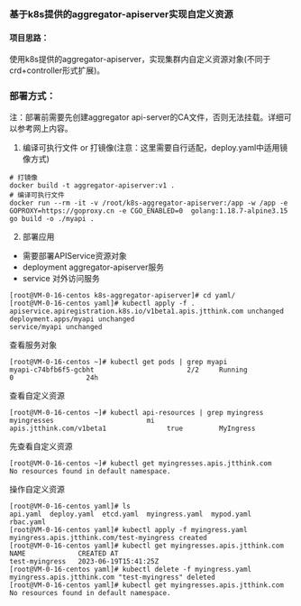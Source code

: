 ### 基于k8s提供的aggregator-apiserver实现自定义资源
#### 项目思路：
使用k8s提供的aggregator-apiserver，实现集群内自定义资源对象(不同于crd+controller形式扩展)。


### 部署方式：
注：部署前需要先创建aggregator api-server的CA文件，否则无法挂载。详细可以参考网上内容。
1. 编译可执行文件 or 打镜像(注意：这里需要自行适配，deploy.yaml中适用镜像方式)
```bigquery
# 打镜像
docker build -t aggregator-apiserver:v1 .
# 编译可执行文件
docker run --rm -it -v /root/k8s-aggregator-apiserver:/app -w /app -e GOPROXY=https://goproxy.cn -e CGO_ENABLED=0  golang:1.18.7-alpine3.15 go build -o ./myapi .
```
2. 部署应用
- 需要部署APIService资源对象
- deployment aggregator-apiserver服务
- service 对外访问服务
```bigquery
[root@VM-0-16-centos k8s-aggregator-apiserver]# cd yaml/
[root@VM-0-16-centos yaml]# kubectl apply -f .
apiservice.apiregistration.k8s.io/v1beta1.apis.jtthink.com unchanged
deployment.apps/myapi unchanged
service/myapi unchanged
```
查看服务对象
```bigquery
[root@VM-0-16-centos ~]# kubectl get pods | grep myapi
myapi-c74bfb6f5-gcbht                       2/2     Running             0                  24h
```

查看自定义资源
```bigquery
[root@VM-0-16-centos ~]# kubectl api-resources | grep myingress
myingresses                       mi           apis.jtthink.com/v1beta1               true         MyIngress
```
先查看自定义资源
```bigquery
[root@VM-0-16-centos ~]# kubectl get myingresses.apis.jtthink.com
No resources found in default namespace.
```
操作自定义资源
```bigquery
[root@VM-0-16-centos yaml]# ls
api.yaml  deploy.yaml  etcd.yaml  myingress.yaml  mypod.yaml  rbac.yaml
[root@VM-0-16-centos yaml]# kubectl apply -f myingress.yaml
myingress.apis.jtthink.com/test-myingress created
[root@VM-0-16-centos yaml]# kubectl get myingresses.apis.jtthink.com
NAME             CREATED AT
test-myingress   2023-06-19T15:41:25Z
[root@VM-0-16-centos yaml]# kubectl delete -f myingress.yaml
myingress.apis.jtthink.com "test-myingress" deleted
[root@VM-0-16-centos yaml]# kubectl get myingresses.apis.jtthink.com
No resources found in default namespace.
```